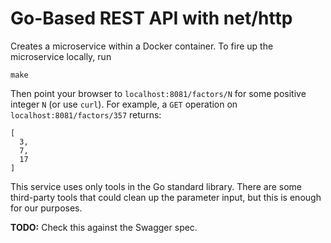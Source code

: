 
# Go-Based REST API with net/http

Creates a microservice within a Docker container. To fire up the microservice locally, run

```
make
```

Then point your browser to `localhost:8081/factors/N` for some positive integer `N` (or use `curl`). For example, a `GET` operation on `localhost:8081/factors/357` returns:

```
[
  3,
  7,
  17
]
```

This service uses only tools in the Go standard library. There are some third-party tools that could clean up the parameter input, but this is enough for our purposes.

**TODO:** Check this against the Swagger spec.
